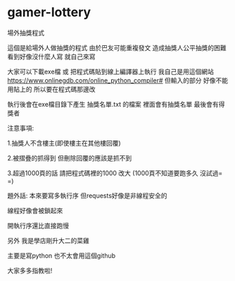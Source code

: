 # gamer-lottery
場外抽獎程式

這個是給場外人做抽獎的程式
由於巴友可能重複發文
造成抽獎人公平抽獎的困難
看到好像沒什麼人寫 就自己來寫

大家可以下載exe檔 或
把程式碼貼到線上編譯器上執行
我自己是用這個網站
https://www.onlinegdb.com/online_python_compiler#
但輸入的部分 好像不能用貼上的
所以要在程式碼那邊改

執行後會在exe檔目錄下產生
抽獎名單.txt 的檔案
裡面會有抽獎名單 最後會有得獎者

注意事項:

1.抽獎人不含樓主(即使樓主在其他樓回覆)

2.被摺疊的抓得到
但刪除回覆的應該是抓不到

3.超過1000頁的話 請把程式碼裡的1000 改大
(1000頁不知道要跑多久 沒試過= =)


題外話:
本來要寫多執行序 但requests好像是非線程安全的

線程好像會被鎖起來

開執行序還比直接跑慢


另外 我是學店剛升大二的菜雞

主要是寫python 也不太會用這個github

大家多多指教啦!
